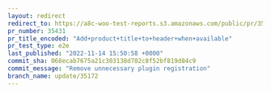 ```yaml
---
layout: redirect
redirect_to: https://a8c-woo-test-reports.s3.amazonaws.com/public/pr/35431/e2e/index.html
pr_number: 35431
pr_title_encoded: "Add+product+title+to+header+when+available"
pr_test_type: e2e
last_published: "2022-11-14 15:50:58 +0000"
commit_sha: 068ecab7675a21c303138d782c8f52bf819d84c9
commit_message: "Remove unnecessary plugin registration"
branch_name: update/35172
---
```

